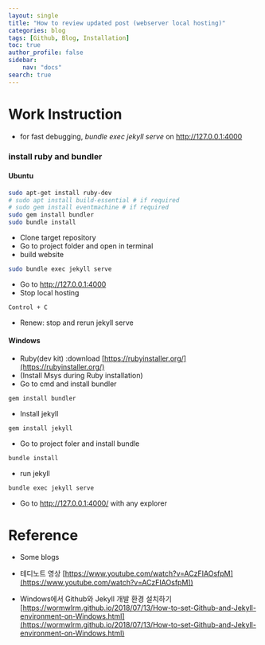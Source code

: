 ```yaml
---
layout: single
title: "How to review updated post (webserver local hosting)"
categories: blog
tags: [Github, Blog, Installation]
toc: true
author_profile: false
sidebar:
    nav: "docs"
search: true
---
```


# Work Instruction

- for fast debugging, *bundle exec jekyll serve* on http://127.0.0.1:4000



### install ruby and bundler

#### Ubuntu

```bash
sudo apt-get install ruby-dev
# sudo apt install build-essential # if required
# sudo gem install eventmachine # if required
sudo gem install bundler
sudo bundle install
```
- Clone target repository
- Go to project folder and open in terminal
- build website

```bash
sudo bundle exec jekyll serve
```

- Go to http://127.0.0.1:4000
- Stop local hosting

```bash
Control + C
```

- Renew: stop and rerun jekyll serve

#### Windows

- Ruby(dev kit) :download [https://rubyinstaller.org/](https://rubyinstaller.org/)
- (Install Msys during Ruby installation)
- Go to cmd and install bundler

```bash
gem install bundler 
```

- Install jekyll

```bash
gem install jekyll
```

- Go to project foler and install bundle

```bash
bundle install
```

- run jekyll

```bash
bundle exec jekyll serve
```

- Go to http://127.0.0.1:4000/ with any explorer






# Reference
- Some blogs
- 테디노트 영상 [https://www.youtube.com/watch?v=ACzFIAOsfpM](https://www.youtube.com/watch?v=ACzFIAOsfpM])

- Windows에서 Github와 Jekyll 개발 환경 설치하기 [https://wormwlrm.github.io/2018/07/13/How-to-set-Github-and-Jekyll-environment-on-Windows.html](https://wormwlrm.github.io/2018/07/13/How-to-set-Github-and-Jekyll-environment-on-Windows.html)
